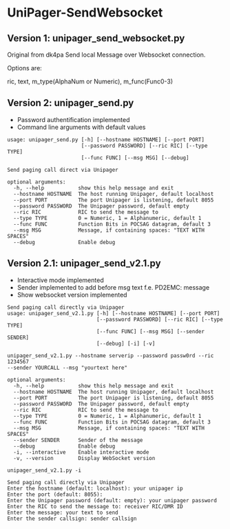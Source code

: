 # UniPager-SendWebsocket
## Version 1: unipager_send_websocket.py
Original from dk4pa
Send local Message over Websocket connection.

Options are:

ric, text, m_type(AlphaNum or Numeric), m_func(Func0-3)

## Version 2: unipager_send.py
* Password authentification implemented
* Command line arguments with default values

````
usage: unipager_send.py [-h] [--hostname HOSTNAME] [--port PORT]
                        [--password PASSWORD] [--ric RIC] [--type TYPE]
                        [--func FUNC] [--msg MSG] [--debug]

Send paging call direct via Unipager

optional arguments:
  -h, --help           show this help message and exit
  --hostname HOSTNAME  The host running Unipager, default localhost
  --port PORT          The port Unipager is listening, default 8055
  --password PASSWORD  The Unipager password, default empty
  --ric RIC            RIC to send the message to
  --type TYPE          0 = Numeric, 1 = Alphanumeric, default 1
  --func FUNC          Function Bits in POCSAG datagram, default 3
  --msg MSG            Message, if containing spaces: "TEXT WITH SPACES"
  --debug              Enable debug
````
## Version 2.1: unipager_send_v2.1.py
* Interactive mode implemented
* Sender implemented to add before msg text f.e. PD2EMC: message
* Show websocket version implemented
````
Send paging call directly via Unipager
usage: unipager_send_v2.1.py [-h] [--hostname HOSTNAME] [--port PORT]
                             [--password PASSWORD] [--ric RIC] [--type TYPE]
                             [--func FUNC] [--msg MSG] [--sender SENDER]
                             [--debug] [-i] [-v]

unipager_send_v2.1.py --hostname serverip --password passw0rd --ric 1234567
--sender YOURCALL --msg "yourtext here"

optional arguments:
  -h, --help           show this help message and exit
  --hostname HOSTNAME  The host running Unipager, default localhost
  --port PORT          The port Unipager is listening, default 8055
  --password PASSWORD  The Unipager password, default empty
  --ric RIC            RIC to send the message to
  --type TYPE          0 = Numeric, 1 = Alphanumeric, default 1
  --func FUNC          Function Bits in POCSAG datagram, default 3
  --msg MSG            Message, if containing spaces: "TEXT WITH SPACES"
  --sender SENDER      Sender of the message
  --debug              Enable debug
  -i, --interactive    Enable interactive mode
  -v, --version        Display WebSocket version
````
````
unipager_send_v2.1.py -i

Send paging call directly via Unipager
Enter the hostname (default: localhost): your unipager ip
Enter the port (default: 8055): 
Enter the Unipager password (default: empty): your unipager password
Enter the RIC to send the message to: receiver RIC/DMR ID
Enter the message: your text to send
Enter the sender callsign: sender callsign
````
